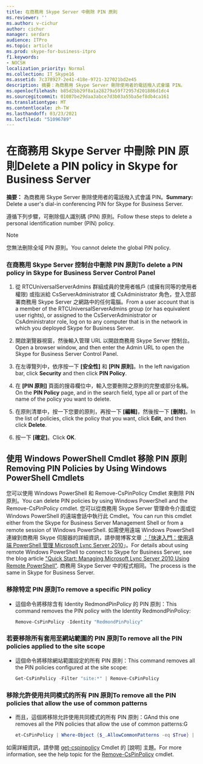 ```yaml
---
title: 在商務用 Skype Server 中刪除 PIN 原則
ms.reviewer: ''
ms.author: v-cichur
author: cichur
manager: serdars
audience: ITPro
ms.topic: article
ms.prod: skype-for-business-itpro
f1.keywords:
- NOCSH
localization_priority: Normal
ms.collection: IT_Skype16
ms.assetid: 7c378927-2e41-418e-9721-327021bd2e45
description: 摘要：為商務用 Skype Server 刪除使用者的電話撥入式會議 PIN。
ms.openlocfilehash: b85d2bb29f8a1a28279a59f72957d201886d1dc4
ms.sourcegitcommit: 01087be29daa3abce7d3b03a55ba5ef8db4ca161
ms.translationtype: MT
ms.contentlocale: zh-TW
ms.lasthandoff: 03/23/2021
ms.locfileid: "51096789"
---
```

# <a name="delete-a-pin-policy-in-skype-for-business-server"></a><span data-ttu-id="cdc31-103">在商務用 Skype Server 中刪除 PIN 原則</span><span class="sxs-lookup"><span data-stu-id="cdc31-103">Delete a PIN policy in Skype for Business Server</span></span>
 
<span data-ttu-id="cdc31-104">**摘要：** 為商務用 Skype Server 刪除使用者的電話撥入式會議 PIN。</span><span class="sxs-lookup"><span data-stu-id="cdc31-104">**Summary:** Delete a user's dial-in conferencing PIN for Skype for Business Server.</span></span>
  
<span data-ttu-id="cdc31-105">遵循下列步驟，可刪除個人識別碼 (PIN) 原則。</span><span class="sxs-lookup"><span data-stu-id="cdc31-105">Follow these steps to delete a personal identification number (PIN) policy.</span></span>
  
> [!NOTE]
> <span data-ttu-id="cdc31-106">您無法刪除全域 PIN 原則。</span><span class="sxs-lookup"><span data-stu-id="cdc31-106">You cannot delete the global PIN policy.</span></span> 
  
### <a name="to-delete-a-pin-policy-in-skype-for-business-server-control-panel"></a><span data-ttu-id="cdc31-107">在商務用 Skype Server 控制台中刪除 PIN 原則</span><span class="sxs-lookup"><span data-stu-id="cdc31-107">To delete a PIN policy in Skype for Business Server Control Panel</span></span>

1.  <span data-ttu-id="cdc31-108">從 RTCUniversalServerAdmins 群組成員的使用者帳戶 (或擁有同等的使用者權限) 或指派給 CsServerAdministrator 或 CsAdministrator 角色，登入您部署商務用 Skype Server 之網路中的任何電腦。</span><span class="sxs-lookup"><span data-stu-id="cdc31-108">From a user account that is a member of the RTCUniversalServerAdmins group (or has equivalent user rights), or assigned to the CsServerAdministrator or CsAdministrator role, log on to any computer that is in the network in which you deployed Skype for Business Server.</span></span>
    
2. <span data-ttu-id="cdc31-109">開啟瀏覽器視窗，然後輸入管理 URL 以開啟商務用 Skype Server 控制台。</span><span class="sxs-lookup"><span data-stu-id="cdc31-109">Open a browser window, and then enter the Admin URL to open the Skype for Business Server Control Panel.</span></span>  
    
3. <span data-ttu-id="cdc31-110">在左導覽列中，依序按一下 **[安全性]** 和 **[PIN 原則]**。</span><span class="sxs-lookup"><span data-stu-id="cdc31-110">In the left navigation bar, click **Security** and then click **PIN Policy**.</span></span>
    
4. <span data-ttu-id="cdc31-111">在 **[PIN 原則]** 頁面的搜尋欄位中，輸入您要刪除之原則的完整或部分名稱。</span><span class="sxs-lookup"><span data-stu-id="cdc31-111">On the **PIN Policy** page, and in the search field, type all or part of the name of the policy you want to delete.</span></span>
    
5. <span data-ttu-id="cdc31-112">在原則清單中，按一下您要的原則，再按一下 **[編輯]**，然後按一下 **[刪除]**。</span><span class="sxs-lookup"><span data-stu-id="cdc31-112">In the list of policies, click the policy that you want, click **Edit**, and then click **Delete**.</span></span>
    
6. <span data-ttu-id="cdc31-113">按一下 **[確定]**。</span><span class="sxs-lookup"><span data-stu-id="cdc31-113">Click **OK**.</span></span>
    
## <a name="removing-pin-policies-by-using-windows-powershell-cmdlets"></a><span data-ttu-id="cdc31-114">使用 Windows PowerShell Cmdlet 移除 PIN 原則</span><span class="sxs-lookup"><span data-stu-id="cdc31-114">Removing PIN Policies by Using Windows PowerShell Cmdlets</span></span>

<span data-ttu-id="cdc31-115">您可以使用 Windows PowerShell 和 Remove-CsPinPolicy Cmdlet 來刪除 PIN 原則。</span><span class="sxs-lookup"><span data-stu-id="cdc31-115">You can delete PIN policies by using Windows PowerShell and the Remove-CsPinPolicy cmdlet.</span></span> <span data-ttu-id="cdc31-116">您可以從商務用 Skype Server 管理命令介面或從 Windows PowerShell 的遠端會話中執行此 Cmdlet。</span><span class="sxs-lookup"><span data-stu-id="cdc31-116">You can run this cmdlet either from the Skype for Business Server Management Shell or from a remote session of Windows PowerShell.</span></span> <span data-ttu-id="cdc31-117">如需使用遠端 Windows PowerShell 連線到商務用 Skype 伺服器的詳細資訊，請參閱博客文章 [：「快速入門：使用遠端 PowerShell 管理 Microsoft Lync Server 2010](https://go.microsoft.com/fwlink/p/?linkId=255876)」。</span><span class="sxs-lookup"><span data-stu-id="cdc31-117">For details about using remote Windows PowerShell to connect to Skype for Business Server, see the blog article ["Quick Start: Managing Microsoft Lync Server 2010 Using Remote PowerShell"](https://go.microsoft.com/fwlink/p/?linkId=255876).</span></span> <span data-ttu-id="cdc31-118">商務用 Skype Server 中的程式相同。</span><span class="sxs-lookup"><span data-stu-id="cdc31-118">The process is the same in Skype for Business Server.</span></span>
  
### <a name="to-remove-a-specific-pin-policy"></a><span data-ttu-id="cdc31-119">移除特定 PIN 原則</span><span class="sxs-lookup"><span data-stu-id="cdc31-119">To remove a specific PIN policy</span></span>

- <span data-ttu-id="cdc31-120">這個命令將移除含有 Identity RedmondPinPolicy 的 PIN 原則：</span><span class="sxs-lookup"><span data-stu-id="cdc31-120">This command removes the PIN policy with the Identity RedmondPinPolicy:</span></span>
    
  ```PowerShell
  Remove-CsPinPolicy -Identity "RedmondPinPolicy"
  ```

### <a name="to-remove-all-the-pin-policies-applied-to-the-site-scope"></a><span data-ttu-id="cdc31-121">若要移除所有套用至網站範圍的 PIN 原則</span><span class="sxs-lookup"><span data-stu-id="cdc31-121">To remove all the PIN policies applied to the site scope</span></span>

- <span data-ttu-id="cdc31-122">這個命令將移除網站範圍設定的所有 PIN 原則：</span><span class="sxs-lookup"><span data-stu-id="cdc31-122">This command removes all the PIN policies configured at the site scope:</span></span>
    
  ```PowerShell
  Get-CsPinPolicy -Filter "site:*" | Remove-CsPinPolicy
  ```

### <a name="to-remove-all-the-pin-policies-that-allow-the-use-of-common-patterns"></a><span data-ttu-id="cdc31-123">移除允許使用共同模式的所有 PIN 原則</span><span class="sxs-lookup"><span data-stu-id="cdc31-123">To remove all the PIN policies that allow the use of common patterns</span></span>

- <span data-ttu-id="cdc31-124">而且，這個將移除允許使用共同模式的所有 PIN 原則：G</span><span class="sxs-lookup"><span data-stu-id="cdc31-124">And this one removes all the PIN policies that allow the use of common patterns:G</span></span>
    
  ```PowerShell
  et-CsPinPolicy | Where-Object {$_.AllowCommonPatterns -eq $True} | Remove-CsPinPolicy
  ```

<span data-ttu-id="cdc31-125">如需詳細資訊，請參閱 [get-cspinpolicy](/powershell/module/skype/remove-cspinpolicy?view=skype-ps) Cmdlet 的 [說明] 主題。</span><span class="sxs-lookup"><span data-stu-id="cdc31-125">For more information, see the help topic for the [Remove-CsPinPolicy](/powershell/module/skype/remove-cspinpolicy?view=skype-ps) cmdlet.</span></span>
